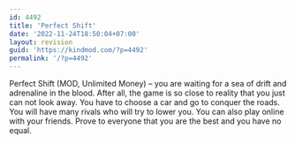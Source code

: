 ```yaml
---
id: 4492
title: 'Perfect Shift'
date: '2022-11-24T18:50:04+07:00'
layout: revision
guid: 'https://kindmod.com/?p=4492'
permalink: '/?p=4492'
---
```


Perfect Shift (MOD, Unlimited Money) – you are waiting for a sea of drift and adrenaline in the blood. After all, the game is so close to reality that you just can not look away. You have to choose a car and go to conquer the roads. You will have many rivals who will try to lower you. You can also play online with your friends. Prove to everyone that you are the best and you have no equal.